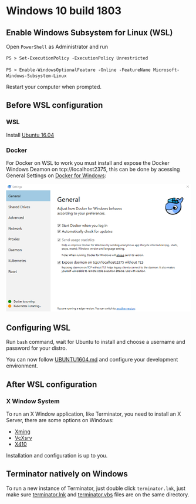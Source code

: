 # Windows 10 build 1803

## Enable Windows Subsystem for Linux (WSL)

Open `PowerShell` as Administrator and run

    PS > Set-ExecutionPolicy -ExecutionPolicy Unrestricted
    
    PS > Enable-WindowsOptionalFeature -Online -FeatureName Microsoft-Windows-Subsystem-Linux

Restart your computer when prompted.

## Before WSL configuration
### WSL
Install <a href="https://www.microsoft.com/pt-br/p/ubuntu-1604/9pjn388hp8c9">Ubuntu 16.04</a>

### Docker

For Docker on WSL to work you must install and expose the Docker Windows Deamon on tcp://localhost2375, this can be done by acessing General Settings on <a href="https://store.docker.com/editions/community/docker-ce-desktop-windows">Docker for Windows</a>:

<img src="images/expose_daemon_on_tcplocalhost2375_without_tls.PNG">

## Configuring WSL
Run `bash` command, wait for Ubuntu to install and choose a username and password for your distro.

You can now follow [UBUNTU1604.md](./UBUNTU1604.md) and configure your development environment.

## After WSL configuration

### X Window System
To run an X Window application, like Terminator, you need to install an X Server, there are some options on Windows:

* <a href="https://sourceforge.net/projects/xming/">Xming</a>
* <a href="https://sourceforge.net/projects/vcxsrv/">VcXsrv</a>
* <a href="http://token2shell.com/x410/">X410</a>

Installation and configuration is up to you.

## Terminator natively on Windows
To run a new instance of Terminator, just double click `terminator.lnk`, just make sure [terminator.lnk](../terminator.lnk) and [terminator.vbs](../terminator.vbs) files are on the same directory.